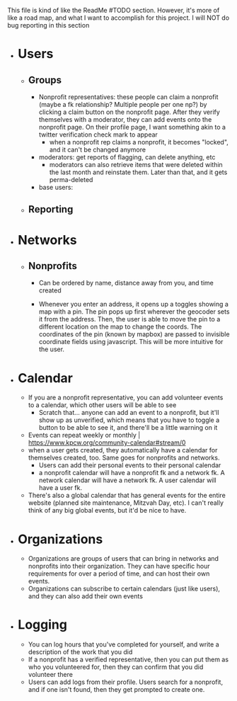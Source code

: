 This file is kind of like the ReadMe #TODO section. However, it's more of like a road map, and what I want to accomplish for this project.
I will NOT do bug reporting in this section

* # Users
	* ## Groups
		* Nonprofit representatives: these people can claim a nonprofit (maybe a fk relationship? Multiple people per one np?) by clicking a claim button on the nonprofit page. After they verify themselves with a moderator, they can add events onto the nonprofit page. On their profile page, I want something akin to a twitter verification check mark to appear
			* when a nonprofit rep claims a nonprofit, it becomes "locked", and it can't be changed anymore
		* moderators: get reports of flagging, can delete anything, etc
			* moderators can also retrieve items that were deleted within the last month and reinstate them. Later than that, and it gets perma-deleted
		* base users:
	* ## Reporting
* # Networks
	* ## Nonprofits
		* Can be ordered by name, distance away from you, and time created

		* Whenever you enter an address, it opens up a toggles showing a map with a pin. The pin pops up first wherever the geocoder sets it from the address. Then, the user is able to move the pin to a different location on the map to change the coords. The coordinates of the pin (known by mapbox) are passed to invisible coordinate fields using javascript. This will be more intuitive for the user.
* # Calendar
	* If you are a nonprofit representative, you can add volunteer events to a calendar, which other users will be able to see
		* Scratch that... anyone can add an event to a nonprofit, but it'll show up as unverified, which means that you have to toggle a button to be able to see it, and there'll be a little warning on it
	* Events can repeat weekly or monthly | https://www.kpcw.org/community-calendar#stream/0
	* when a user gets created, they automatically have a calendar for themselves created, too. Same goes for nonprofits and networks.
		* Users can add their personal events to their personal calendar
		* a nonprofit calendar will have a nonprofit fk and a network fk. A network calendar will have a network fk. A user calendar will have a user fk.
	* There's also a global calendar that has general events for the entire website (planned site maintenance, Mitzvah Day, etc). I can't really think of any big global events, but it'd be nice to have.
* # Organizations
	* Organizations are groups of users that can bring in networks and nonprofits into their organization. They can have specific hour requirements for over a period of time, and can host their own events.
	* Organizations can subscribe to certain calendars (just like users), and they can also add their own events
* # Logging
	* You can log hours that you've completed for yourself, and write a description of the work that you did
	* If a nonprofit has a verified representative, then you can put them as who you volunteered for, then they can confirm that you did volunteer there
	* Users can add logs from their profile. Users search for a nonprofit, and if one isn't found, then they get prompted to create one.
